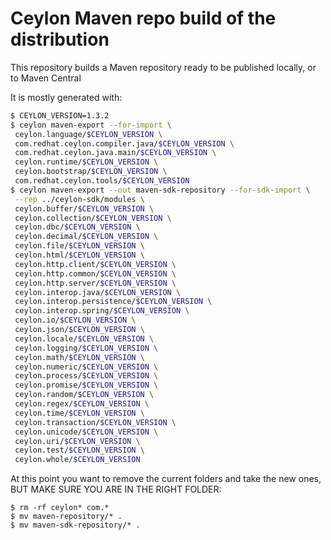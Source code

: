 # Ceylon Maven repo build of the distribution

This repository builds a Maven repository ready to be published locally, or to Maven Central

It is mostly generated with:

```bash
$ CEYLON_VERSION=1.3.2
$ ceylon maven-export --for-import \
 ceylon.language/$CEYLON_VERSION \
 com.redhat.ceylon.compiler.java/$CEYLON_VERSION \
 com.redhat.ceylon.java.main/$CEYLON_VERSION \
 ceylon.runtime/$CEYLON_VERSION \
 ceylon.bootstrap/$CEYLON_VERSION \
 com.redhat.ceylon.tools/$CEYLON_VERSION
$ ceylon maven-export --out maven-sdk-repository --for-sdk-import \
 --rep ../ceylon-sdk/modules \
 ceylon.buffer/$CEYLON_VERSION \
 ceylon.collection/$CEYLON_VERSION \
 ceylon.dbc/$CEYLON_VERSION \
 ceylon.decimal/$CEYLON_VERSION \
 ceylon.file/$CEYLON_VERSION \
 ceylon.html/$CEYLON_VERSION \
 ceylon.http.client/$CEYLON_VERSION \
 ceylon.http.common/$CEYLON_VERSION \
 ceylon.http.server/$CEYLON_VERSION \
 ceylon.interop.java/$CEYLON_VERSION \
 ceylon.interop.persistence/$CEYLON_VERSION \
 ceylon.interop.spring/$CEYLON_VERSION \
 ceylon.io/$CEYLON_VERSION \
 ceylon.json/$CEYLON_VERSION \
 ceylon.locale/$CEYLON_VERSION \
 ceylon.logging/$CEYLON_VERSION \
 ceylon.math/$CEYLON_VERSION \
 ceylon.numeric/$CEYLON_VERSION \
 ceylon.process/$CEYLON_VERSION \
 ceylon.promise/$CEYLON_VERSION \
 ceylon.random/$CEYLON_VERSION \
 ceylon.regex/$CEYLON_VERSION \
 ceylon.time/$CEYLON_VERSION \
 ceylon.transaction/$CEYLON_VERSION \
 ceylon.unicode/$CEYLON_VERSION \
 ceylon.uri/$CEYLON_VERSION \
 ceylon.test/$CEYLON_VERSION \
 ceylon.whole/$CEYLON_VERSION
```

At this point you want to remove the current folders and take the new ones, BUT MAKE SURE
YOU ARE IN THE RIGHT FOLDER:

```
$ rm -rf ceylon* com.*
$ mv maven-repository/* .
$ mv maven-sdk-repository/* .
```
